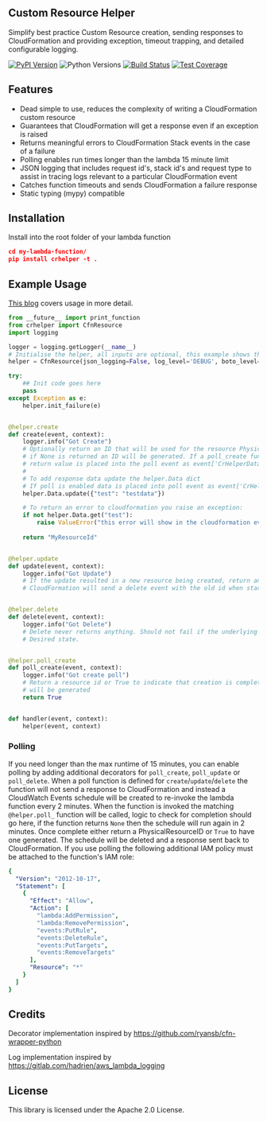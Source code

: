 ## Custom Resource Helper

Simplify best practice Custom Resource creation, sending responses to CloudFormation and providing exception, timeout 
trapping, and detailed configurable logging.

[![PyPI Version](https://img.shields.io/pypi/v/crhelper.svg)](https://pypi.org/project/crhelper/)
![Python Versions](https://img.shields.io/pypi/pyversions/crhelper.svg)
[![Build Status](https://travis-ci.com/aws-cloudformation/custom-resource-helper.svg?branch=master)](https://travis-ci.com/aws-cloudformation/custom-resource-helper)
[![Test Coverage](https://codecov.io/gh/aws-cloudformation/custom-resource-helper/branch/master/graph/badge.svg)](https://codecov.io/gh/aws-cloudformation/custom-resource-helper)

## Features

* Dead simple to use, reduces the complexity of writing a CloudFormation custom resource
* Guarantees that CloudFormation will get a response even if an exception is raised
* Returns meaningful errors to CloudFormation Stack events in the case of a failure
* Polling enables run times longer than the lambda 15 minute limit
* JSON logging that includes request id's, stack id's and request type to assist in tracing logs relevant to a 
particular CloudFormation event
* Catches function timeouts and sends CloudFormation a failure response
* Static typing (mypy) compatible
 
## Installation

Install into the root folder of your lambda function

```json
cd my-lambda-function/
pip install crhelper -t .
```

## Example Usage

[This blog](https://aws.amazon.com/blogs/infrastructure-and-automation/aws-cloudformation-custom-resource-creation-with-python-aws-lambda-and-crhelper/) covers usage in more detail.

```python
from __future__ import print_function
from crhelper import CfnResource
import logging

logger = logging.getLogger(__name__)
# Initialise the helper, all inputs are optional, this example shows the defaults
helper = CfnResource(json_logging=False, log_level='DEBUG', boto_level='CRITICAL', sleep_on_delete=120, verify=True)

try:
    ## Init code goes here
    pass
except Exception as e:
    helper.init_failure(e)


@helper.create
def create(event, context):
    logger.info("Got Create")
    # Optionally return an ID that will be used for the resource PhysicalResourceId, 
    # if None is returned an ID will be generated. If a poll_create function is defined 
    # return value is placed into the poll event as event['CrHelperData']['PhysicalResourceId']
    #
    # To add response data update the helper.Data dict
    # If poll is enabled data is placed into poll event as event['CrHelperData']
    helper.Data.update({"test": "testdata"})

    # To return an error to cloudformation you raise an exception:
    if not helper.Data.get("test"):
        raise ValueError("this error will show in the cloudformation events log and console.")
    
    return "MyResourceId"


@helper.update
def update(event, context):
    logger.info("Got Update")
    # If the update resulted in a new resource being created, return an id for the new resource. 
    # CloudFormation will send a delete event with the old id when stack update completes


@helper.delete
def delete(event, context):
    logger.info("Got Delete")
    # Delete never returns anything. Should not fail if the underlying resources are already deleted.
    # Desired state.


@helper.poll_create
def poll_create(event, context):
    logger.info("Got create poll")
    # Return a resource id or True to indicate that creation is complete. if True is returned an id 
    # will be generated
    return True


def handler(event, context):
    helper(event, context)
```

### Polling

If you need longer than the max runtime of 15 minutes, you can enable polling by adding additional decorators for 
`poll_create`, `poll_update` or `poll_delete`. When a poll function is defined for `create`/`update`/`delete` the 
function will not send a response to CloudFormation and instead a CloudWatch Events schedule will be created to 
re-invoke the lambda function every 2 minutes. When the function is invoked the matching `@helper.poll_` function will 
be called, logic to check for completion should go here, if the function returns `None` then the schedule will run again 
in 2 minutes. Once complete either return a PhysicalResourceID or `True` to have one generated. The schedule will be 
deleted and a response sent back to CloudFormation. If you use polling the following additional IAM policy must be 
attached to the function's IAM role:

```yaml
{
  "Version": "2012-10-17",
  "Statement": [
    {
      "Effect": "Allow",
      "Action": [
        "lambda:AddPermission",
        "lambda:RemovePermission",
        "events:PutRule",
        "events:DeleteRule",
        "events:PutTargets",
        "events:RemoveTargets"
      ],
      "Resource": "*"
    }
  ]
}
```

## Credits

Decorator implementation inspired by https://github.com/ryansb/cfn-wrapper-python

Log implementation inspired by https://gitlab.com/hadrien/aws_lambda_logging

## License

This library is licensed under the Apache 2.0 License.

